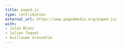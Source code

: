 ```yaml
---
title: paged.js
type: contribution
external_url: https://www.pagedmedia.org/paged-js/
with:
- Julie Blanc
- Julien Taquet
- Guillaume Grossetie
---
```


